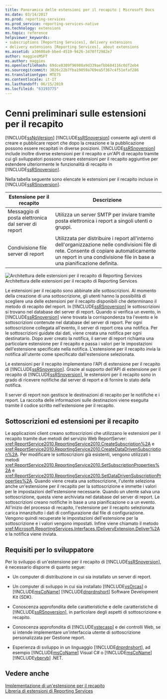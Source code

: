 ```yaml
---
title: Panoramica delle estensioni per il recapito | Microsoft Docs
ms.date: 03/14/2017
ms.prod: reporting-services
ms.prod_service: reporting-services-native
ms.technology: extensions
ms.topic: reference
helpviewer_keywords:
- subscriptions [Reporting Services], delivery extensions
- delivery extensions [Reporting Services], about extensions
ms.assetid: a30600a9-bbed-4519-9426-3470ff2982e7
author: maggiesMSFT
ms.author: maggies
ms.openlocfilehash: 69dce8309f96988a9d339aefbb684116c0df2eb4
ms.sourcegitcommit: 3026c22b7fba19059a769ea5f367c4f51efaf286
ms.translationtype: MTE75
ms.contentlocale: it-IT
ms.lasthandoff: 06/15/2019
ms.locfileid: "63193775"
---
```

# <a name="delivery-extensions-overview"></a>Cenni preliminari sulle estensioni per il recapito
  [!INCLUDE[ssNoVersion](../../../includes/ssnoversion-md.md)] [!INCLUDE[ssRSnoversion](../../../includes/ssrsnoversion-md.md)] consente agli utenti di creare e pubblicare report che dopo la creazione e la pubblicazione possono essere recapitati in diverse posizioni. [!INCLUDE[ssRSnoversion](../../../includes/ssrsnoversion-md.md)] include inoltre diverse estensioni per il recapito e un'API di recapito tramite cui gli sviluppatori possono creare estensioni per il recapito aggiuntive per estendere ulteriormente le funzionalità di recapito in [!INCLUDE[ssRSnoversion](../../../includes/ssrsnoversion-md.md)].  
  
 Nella tabella seguente sono elencate le estensioni per il recapito incluse in [!INCLUDE[ssRSnoversion](../../../includes/ssrsnoversion-md.md)].  
  
|Estensione per il recapito|Descrizione|  
|------------------------|-----------------|  
|Messaggio di posta elettronica dal server di report|Utilizza un server SMTP per inviare tramite posta elettronica i report a singoli utenti o gruppi.|  
|Condivisione file server di report|Utilizzata per distribuire i report all'interno dell'organizzazione nelle condivisioni file di rete. Consente di copiare automaticamente un report in una condivisione file in base a una pianificazione definita.|  
  
 ![Architettura delle estensioni per il recapito di Reporting Services](../../../reporting-services/extensions/delivery-extension/media/bk-reportservicedelivery.gif "Architettura delle estensioni per il recapito di Reporting Services")  
Architettura delle estensioni per il recapito di Reporting Services  
  
 Le estensioni per il recapito sono abbinate alle sottoscrizioni. Al momento della creazione di una sottoscrizione, gli utenti hanno la possibilità di scegliere una delle estensioni per il recapito disponibili che determinano il metodo di recapito del report. In [!INCLUDE[ssRSnoversion](../../../includes/ssrsnoversion-md.md)] le sottoscrizioni si trovano nel database del server di report. Quando si verifica un evento, in [!INCLUDE[ssRSnoversion](../../../includes/ssrsnoversion-md.md)] viene trovata la corrispondenza tra l'evento e le sottoscrizioni contenute nel database del server di report. Per ogni sottoscrizione collegata all'evento, il server di report crea una notifica. Per le sottoscrizioni guidate dai dati, viene creata una notifica per ogni destinatario. Dopo aver creato la notifica, il server di report richiama una particolare estensione per il recapito e passa i valori per le impostazioni dell'estensione specificate nella notifica. L'estensione per il recapito invia la notifica all'utente come specificato dall'estensione selezionata.  
  
 Le estensioni per il recapito implementano l'API di estensione per il recapito di [!INCLUDE[ssRSnoversion](../../../includes/ssrsnoversion-md.md)]. Grazie al supporto dell'API di estensione per il recapito di [!INCLUDE[ssRSnoversion](../../../includes/ssrsnoversion-md.md)], le estensioni per il recapito sono in grado di ricevere notifiche dal server di report e di fornire lo stato della notifica.  
  
 Il server di report non gestisce le destinazioni di recapito per le notifiche e i report. La raccolta delle informazioni sulle destinazioni viene eseguita tramite il codice scritto nell'estensione per il recapito.  
  
## <a name="subscriptions-and-delivery-extensions"></a>Sottoscrizioni ed estensioni per il recapito  
 Le applicazioni client creano sottoscrizioni che utilizzano le estensioni per il recapito tramite due metodi del servizio Web ReportServer: <xref:ReportService2010.ReportingService2010.CreateSubscription%2A> e <xref:ReportService2010.ReportingService2010.CreateDataDrivenSubscription%2A>. Per modificare le sottoscrizioni già esistenti, vengono utilizzati i metodi <xref:ReportService2010.ReportingService2010.SetSubscriptionProperties%2A> e <xref:ReportService2010.ReportingService2010.SetDataDrivenSubscriptionProperties%2A>. Quando viene creata una sottoscrizione, l'utente seleziona anche un'estensione per il recapito per la sottoscrizione e immette i valori per le impostazioni dell'estensione necessarie. Quando un utente salva una sottoscrizione, questa viene archiviata nel database del server di report. Le sottoscrizioni creano notifiche in base a una pianificazione o a un evento. All'inizio del processo di recapito, l'estensione per il recapito selezionata carica innanzitutto i dati di configurazione dal file di configurazione. Vengono quindi recuperate le impostazioni dell'estensione per la sottoscrizione e i valori vengono impostati. Infine viene chiamato il metodo <xref:Microsoft.ReportingServices.Interfaces.IDeliveryExtension.Deliver%2A> e la notifica viene inviata.  
  
## <a name="developer-requirements"></a>Requisiti per lo sviluppatore  
 Per lo sviluppo di un'estensione per il recapito di [!INCLUDE[ssRSnoversion](../../../includes/ssrsnoversion-md.md)], è necessario disporre di quanto segue:  
  
-   Un computer di distribuzione in cui sia installato un server di report.  
  
-   Un computer di sviluppo in cui sia installato [!INCLUDE[vsOrcas](../../../includes/vsorcas-md.md)] o [!INCLUDE[msCoName](../../../includes/msconame-md.md)] [!INCLUDE[dnprdnshort](../../../includes/dnprdnshort-md.md)] Software Development Kit (SDK).  
  
-   Conoscenza approfondita delle caratteristiche e delle caratteristiche di [!INCLUDE[ssRSnoversion](../../../includes/ssrsnoversion-md.md)], in particolare degli aspetti di sottoscrizione e recapito.  
  
-   Conoscenza approfondita di [!INCLUDE[vstecasp](../../../includes/vstecasp-md.md)] e dei controlli Web, se si intende implementare un'interfaccia utente di sottoscrizione personalizzata per Gestione report.  
  
-   Esperienza di sviluppo in un linguaggio [!INCLUDE[dnprdnshort](../../../includes/dnprdnshort-md.md)], ad esempio [!INCLUDE[msCoName](../../../includes/msconame-md.md)] Visual C# o [!INCLUDE[msCoName](../../../includes/msconame-md.md)] [!INCLUDE[vbprvb](../../../includes/vbprvb-md.md)] .NET.  
  
## <a name="see-also"></a>Vedere anche  
 [Implementazione di un'estensione per il recapito](../../../reporting-services/extensions/delivery-extension/implementing-a-delivery-extension.md)   
 [Libreria di estensioni di Reporting Services](../../../reporting-services/extensions/reporting-services-extension-library.md)  
  
  
